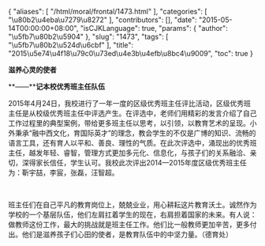 {
    "aliases": [
        "/html/moral/frontal/1473.html"
    ],
    "categories": [
        "\u80b2\u4eba\u7279\u8272"
    ],
    "contributors": [],
    "date": "2015-05-14T00:00:00+08:00",
    "isCJKLanguage": true,
    "params": {
        "author": "\u5fb7\u80b2\u5904"
    },
    "slug": "1473",
    "tags": [
        "\u5fb7\u80b2\u524d\u6cbf"
    ],
    "title": "2015\u5e74\u4f18\u79c0\u73ed\u4e3b\u4efb\u8bc4\u9009",
    "toc": true
}

**滋养心灵的使者**




**——****记本校优秀班主任队伍**




2015年4月24日，我校进行了一年一度的区级优秀班主任评比活动，区级优秀班主任是从校级优秀班主任中评选产生。在评选中，老师们用精彩的发言介绍了自己工作过程里的典型案例，带给更多班主任以思考，以引领，以教育艺术的呈现。小外秉承“融中西文化，育国际英才”的理念，教会学生的不仅是广博的知识、流畅的语言工具，还有育人以平和、善良、理性的气质。在此次评选中，涌现出的优秀班主任，越发年轻、睿智，管理方式更加多元化、信息化，与孩子们的关系融洽、亲切，深得家长信任，学生认可。我校此次评出2014—2015年度区级优秀班主任为：靳宇喆，李宸，张磊，汪智超。 




 




班主任们在自己平凡的教育岗位上，兢兢业业，用心耕耘这片教育沃土。诚然作为学校的一个基层队伍，他们左肩扛着学生的现在，右肩担着国家的未来。有人说：做教师这份工作，最大的挑战就是班主任工作。他们比一般教师更加辛苦，更多付出。他们是滋养孩子们心田的使者，是教育队伍中的中坚力量。（德育处）


